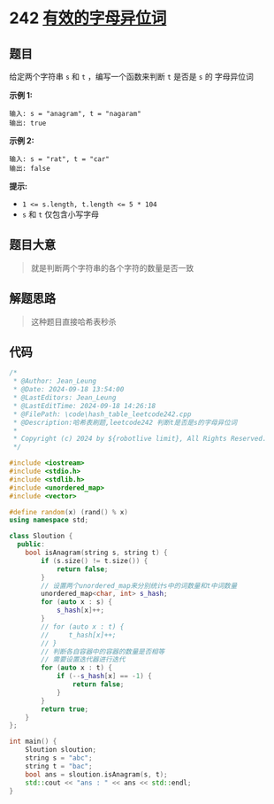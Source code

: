 # 242 [有效的字母异位词](https://leetcode.cn/problems/valid-anagram/submissions/565691501/)

## 题目

给定两个字符串 `s` 和 `t` ，编写一个函数来判断 `t` 是否是 `s` 的 字母异位词

**示例 1:**

```
输入: s = "anagram", t = "nagaram"
输出: true
```

**示例 2:**

```
输入: s = "rat", t = "car"
输出: false
```

 

**提示:**

- `1 <= s.length, t.length <= 5 * 104`
- `s` 和 `t` 仅包含小写字母

## 题目大意

>就是判断两个字符串的各个字符的数量是否一致

## 解题思路

>这种题目直接哈希表秒杀

## 代码

```c++
/*
 * @Author: Jean_Leung
 * @Date: 2024-09-18 13:54:00
 * @LastEditors: Jean_Leung
 * @LastEditTime: 2024-09-18 14:26:18
 * @FilePath: \code\hash_table_leetcode242.cpp
 * @Description:哈希表刷题,leetcode242 判断t是否是s的字母异位词
 *
 * Copyright (c) 2024 by ${robotlive limit}, All Rights Reserved.
 */

#include <iostream>
#include <stdio.h>
#include <stdlib.h>
#include <unordered_map>
#include <vector>

#define random(x) (rand() % x)
using namespace std;

class Sloution {
  public:
    bool isAnagram(string s, string t) {
        if (s.size() != t.size()) {
            return false;
        }
        // 设置两个unordered_map来分别统计s中的词数量和t中词数量
        unordered_map<char, int> s_hash;
        for (auto x : s) {
            s_hash[x]++;
        }
        // for (auto x : t) {
        //     t_hash[x]++;
        // }
        // 判断各自容器中的容器的数量是否相等
        // 需要设置迭代器进行迭代
        for (auto x : t) {
            if (--s_hash[x] == -1) {
                return false;
            }
        }
        return true;
    }
};

int main() {
    Sloution sloution;
    string s = "abc";
    string t = "bac";
    bool ans = sloution.isAnagram(s, t);
    std::cout << "ans : " << ans << std::endl;
}

```

